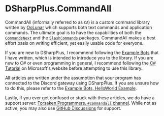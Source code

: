 # DSharpPlus.CommandAll
CommandAll (informally referred to as `CA`) is a custom command library written by [OoLunar](https://github.com/OoLunar) which supports both text commands and application commands. The ultimate goal is to have the capabilities of both the [`CommandsNext`](https://www.nuget.org/packages/DSharpPlus.CommandsNext) and the [`SlashCommands`](https://www.nuget.org/packages/DSharpPlus.SlashCommands) packages. CommandAll makes a best effort basis on writing efficient, yet easily usable code for everyone.

If you are new to DSharpPlus, I recommend following the [Example Bots](https://github.com/DSharpPlus/Example-Bots) that I have written, which is intended to introduce you to the library. If you are new to C# or even programming in general, I recommend following the [C# Tutorial](https://docs.microsoft.com/en-us/dotnet/csharp/tutorials/intro-to-csharp/) on Microsoft's website before attempting to use this library.

All articles are written under the assumption that your program has connected to the Discord gateway using DSharpPlus. If you are unsure how to do this, please refer to the [Example Bots, HelloWorld Example](https://github.com/DSharpPlus/Example-Bots/tree/4.3.0/src/Core/HelloWorld).

Lastly, if you ever get confused or stuck with these articles, we do have a support server: [Forsaken Programmers, `#commandall` channel](https://discord.gg/6bjPzA8P6h). While not as active, you may also use [GitHub Discussions](https://github.com/OoLunar/DSharpPlus.CommandAll/discussions) for support.
